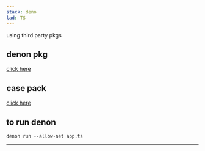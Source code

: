 ```yaml
---
stack: deno
lad: TS
---
```


using third party pkgs

## denon pkg
[click here](https://deno.land/x/denon@2.4.7)

## case pack
[click here](https://deno.land/x/case@v2.1.0)

## to run denon
```
denon run --allow-net app.ts
```

---